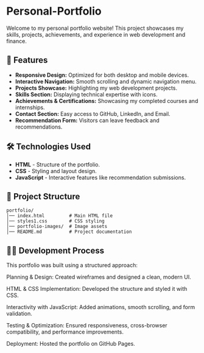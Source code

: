 # Personal-Portfolio

Welcome to my personal portfolio website! This project showcases my skills, projects, achievements, and experience in web development and finance.

## 📌 Features
- **Responsive Design:** Optimized for both desktop and mobile devices.
- **Interactive Navigation:** Smooth scrolling and dynamic navigation menu.
- **Projects Showcase:** Highlighting my web development projects.
- **Skills Section:** Displaying technical expertise with icons.
- **Achievements & Certifications:** Showcasing my completed courses and internships.
- **Contact Section:** Easy access to GitHub, LinkedIn, and Email.
- **Recommendation Form:** Visitors can leave feedback and recommendations.

## 🛠️ Technologies Used
- **HTML** - Structure of the portfolio.
- **CSS** - Styling and layout design.
- **JavaScript** - Interactive features like recommendation submissions.

## 📁 Project Structure
```
portfolio/
│── index.html         # Main HTML file
│── styles1.css        # CSS styling
│── portfolio-images/  # Image assets
│── README.md          # Project documentation
```



## 🧑‍💻 Development Process

This portfolio was built using a structured approach:

Planning & Design: Created wireframes and designed a clean, modern UI.

HTML & CSS Implementation: Developed the structure and styled it with CSS.

Interactivity with JavaScript: Added animations, smooth scrolling, and form validation.

Testing & Optimization: Ensured responsiveness, cross-browser compatibility, and performance improvements.

Deployment: Hosted the portfolio on GitHub Pages.
